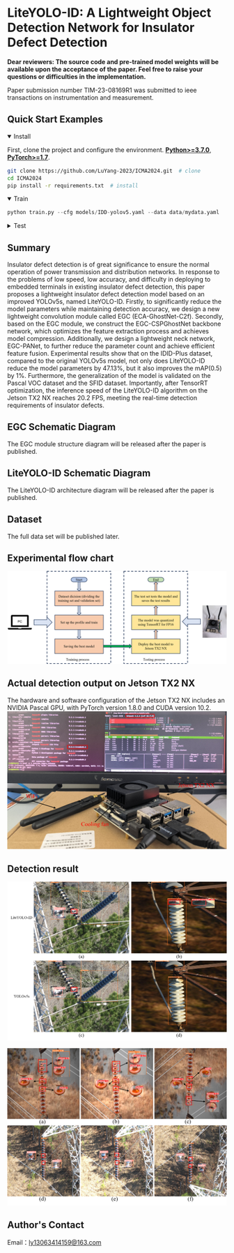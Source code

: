 # LiteYOLO-ID: A Lightweight Object Detection Network for Insulator Defect Detection

**Dear reviewers: The source code and pre-trained model weights will be available upon the acceptance of the paper.   Feel free to raise your questions or difficulties in the implementation.**

Paper submission number TIM-23-08169R1 was submitted to ieee transactions on instrumentation and measurement.

## <div align="left">Quick Start Examples</div>

<details open>
<summary>Install</summary>

First, clone the project and configure the environment.
[**Python>=3.7.0**](https://www.python.org/), [**PyTorch>=1.7**](https://pytorch.org/get-started/locally/).

```bash
git clone https://github.com/LuYang-2023/ICMA2024.git  # clone
cd ICMA2024
pip install -r requirements.txt  # install
```
</details>

<details open>
<summary>Train</summary>



```python
python train.py --cfg models/IDD-yolov5.yaml --data data/mydata.yaml
```
</details>


<details>
<summary>Test</summary>


```bash
python val.py --data data/mydata.yaml --weights best.pt --task test
```
</details>

## Summary
Insulator defect detection is of great significance to ensure the normal operation of power transmission and distribution networks. In response to the problems of low speed, low accuracy, and difficulty in deploying to embedded terminals in existing insulator defect detection, this paper proposes a lightweight insulator defect detection model based on an improved YOLOv5s, named LiteYOLO-ID. Firstly, to significantly reduce the model parameters while maintaining detection accuracy, we design a new lightweight convolution module called EGC (ECA-GhostNet-C2f). Secondly, based on the EGC module, we construct the EGC-CSPGhostNet backbone network, which optimizes the feature extraction process and achieves model compression. Additionally, we design a lightweight neck network, EGC-PANet, to further reduce the parameter count and achieve efficient feature fusion. Experimental results show that on the IDID-Plus dataset, compared to the original YOLOv5s model, not only does LiteYOLO-ID reduce the model parameters by 47.13%, but it also improves the mAP(0.5) by 1%. Furthermore, the generalization of the model is validated on the Pascal VOC dataset and the SFID dataset. Importantly, after TensorRT optimization, the inference speed of the LiteYOLO-ID algorithm on the Jetson TX2 NX reaches 20.2 FPS, meeting the real-time detection requirements of insulator defects.


## EGC Schematic Diagram
The EGC module structure diagram will be released after the paper is published.

## LiteYOLO-ID Schematic Diagram
The LiteYOLO-ID architecture diagram will be released after the paper is published.

## Dataset
The full data set will be published later.

## Experimental flow chart
![Experimental procedure：](chart_experiment.png)

## Actual detection output on Jetson TX2 NX
The hardware and software configuration of the Jetson TX2 NX includes an NVIDIA Pascal GPU, with PyTorch version 1.8.0 and CUDA version 10.2.
![Experimental procedure：](jetson_tx2_nx.png)

## Detection result
![Comparison chart of test results：](Comparison_chart_of_detection_results.png)

![LiteYOLO-ID detection result diagram：](LiteYOLO-ID_detection_result_diagram.png)


## Author's Contact
Email：ly13063414159@163.com
